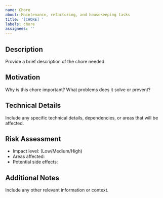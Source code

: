 ```yaml
---
name: Chore
about: Maintenance, refactoring, and housekeeping tasks
title: '[CHORE] '
labels: chore
assignees: ''
---
```


## Description
Provide a brief description of the chore needed.

## Motivation
Why is this chore important? What problems does it solve or prevent?

## Technical Details
Include any specific technical details, dependencies, or areas that will be affected.

## Risk Assessment
- Impact level: (Low/Medium/High)
- Areas affected:
- Potential side effects:

## Additional Notes
Include any other relevant information or context.